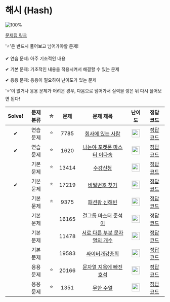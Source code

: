 # 해시 (Hash)

![100%](https://progress-bar.dev/3/?scale=10&title=progress&width=500&color=babaca&suffix=/10)

[문제집 링크](https://www.acmicpc.net/workbook/view/9063)

'⭐️'은 반드시 풀어보고 넘어가야할 문제!

✔ 연습 문제: 아주 기초적인 내용

✔ 기본 문제: 기초적인 내용을 적용시켜서 해결할 수 있는 문제

✔ 응용 문제: 응용이 필요하여 난이도가 있는 문제


'⭐️'이 없거나 응용 문제가 어려운 경우, 다음으로 넘어가서 실력을 쌓은 뒤 다시 풀어보면 된다!

| Solve! | 문제 분류 | ☆ | 문제 | 문제 제목 | 난이도 | 정답 코드 |
| :--: | :--: | :--: | :--: | :--: | :--: | :--: |
| ✔ | 연습 문제 | ⭐️ | 7785 | [회사에 있는 사람](https://www.acmicpc.net/problem/7785) | <img height="25px" width="25px" src="https://static.solved.ac/tier_small/6.svg"/> | [정답 코드](../0x12_Hash/7785.cpp) |
| ✔ | 연습 문제 | ⭐️ | 1620 | [나는야 포켓몬 마스터 이다솜](https://www.acmicpc.net/problem/1620) | <img height="25px" width="25px" src="https://static.solved.ac/tier_small/7.svg"/> | [정답 코드](../0x12_Hash/1620.cpp) |
|| 기본 문제 | ⭐️ | 13414 | [수강신청](https://www.acmicpc.net/problem/13414) | <img height="25px" width="25px" src="https://static.solved.ac/tier_small/8.svg"/> | [정답 코드](../0x12_Hash/13414.cpp) |
| ✔ | 기본 문제 | ⭐️ | 17219 | [비밀번호 찾기](https://www.acmicpc.net/problem/17219) | <img height="25px" width="25px" src="https://static.solved.ac/tier_small/7.svg"/> | [정답 코드](../0x12_Hash/17219.cpp) |
|| 기본 문제 | ⭐️ | 9375 | [패션왕 신해빈](https://www.acmicpc.net/problem/9375) | <img height="25px" width="25px" src="https://static.solved.ac/tier_small/8.svg"/> | [정답 코드](../0x12_Hash/9375.cpp) |
|| 기본 문제 |  | 16165 | [걸그룹 마스터 준석이](https://www.acmicpc.net/problem/16165) | <img height="25px" width="25px" src="https://static.solved.ac/tier_small/8.svg"/> | [정답 코드](../0x12_Hash/16165.cpp) |
|| 기본 문제 |  | 11478 | [서로 다른 부분 문자열의 개수](https://www.acmicpc.net/problem/11478) | <img height="25px" width="25px" src="https://static.solved.ac/tier_small/8.svg"/> | [정답 코드](../0x12_Hash/11478.cpp) |
|| 기본 문제 |  | 19583 | [싸이버개강총회](https://www.acmicpc.net/problem/19583) | <img height="25px" width="25px" src="https://static.solved.ac/tier_small/9.svg"/> | [정답 코드](../0x12_Hash/19583.cpp) |
|| 응용 문제 | ⭐️ | 20166 | [문자열 지옥에 빠진 호석](https://www.acmicpc.net/problem/20166) | <img height="25px" width="25px" src="https://static.solved.ac/tier_small/12.svg"/> | [정답 코드](../0x12_Hash/20166.cpp) |
|| 응용 문제 | ⭐️ | 1351 | [무한 수열](https://www.acmicpc.net/problem/1351) | <img height="25px" width="25px" src="https://static.solved.ac/tier_small/11.svg"/> | [정답 코드](../0x12_Hash/1351.cpp) |